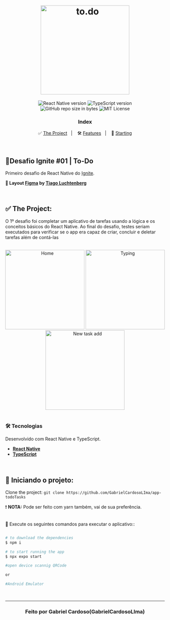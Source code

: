 <h1 align="center">
  <img src=".src/assets/images/logo/todoimg.png" alt="to.do" width="280px">
</h1>

<p align="center">  
  <img alt="React Native version" src="https://img.shields.io/badge/React_Native-v0.63.0-60dafb?style=flat&logoColor=60dafb&logo=react">
  
  <img alt="TypeScript version" src="https://img.shields.io/badge/TypeScript-v4.0.0-007acc?style=flat&logoColor=007acc&logo=typescript">

  <br>
  
  <img alt="GitHub repo size in bytes" src="https://img.shields.io/github/repo-size/LiajuX/Ignite-ReactNative-ToDo?color=green">
    
  <img alt="MIT License" src="https://img.shields.io/github/license/LiajuX/NextLevelWeek-Gameplay">
</p>

<h3 align="center">
  Index
</h3>

<p align="center">
  ✅ <a href="#%EF%B8%8F-the-project">The Project</a>&nbsp;&nbsp;&nbsp;|&nbsp;&nbsp;&nbsp;
  🛠 <a href="#-technologies">Features</a>&nbsp;&nbsp;&nbsp;|&nbsp;&nbsp;&nbsp;
  🏁 <a href="#-starting-the-project">Starting</a>
</p>

<br>

## 🚀Desafio Ignite #01 | To-Do   
Primeiro desafio de React Native do [Ignite](https://rocketseat.com.br/ignite).
<br>

**🎨  Layout [Figma](https://www.figma.com/) by [Tiago Luchtenberg](https://www.instagram.com/tiagoluchtenberg/)**<br>

<br> 

## ✅  The Project:

O 1º desafio foi completar um aplicativo de tarefas usando a lógica e os conceitos básicos do React Native. Ao final do desafio, testes seriam executados para verificar se o app era capaz de criar, concluir e deletar tarefas além de contá-las<br>
<br>
<div align="center">
  <img src="https://user-images.githubusercontent.com/53796370/127192133-e0bf0f06-e36a-488c-9138-d94b3d6d8d97.png" alt="Home" width="250">
  <img src="https://user-images.githubusercontent.com/53796370/127192130-e4951e87-d2e6-4e38-93a9-17a6fd41c3a5.png" alt="Typing" width="250">
  <img src="https://user-images.githubusercontent.com/53796370/127192134-555dc69a-4015-486c-b106-80deb3cdffec.png" alt="New task add" width="250">
</div>

<br>

### 🛠 Tecnologias
Desenvolvido com React Native e TypeScript.

- **[React Native](https://reactnative.dev/)**
- **[TypeScript](https://www.typescriptlang.org/)**
<br>

## 🏁 Iniciando o projeto:

Clone the project: `git clone https://github.com/GabrielCardosoLIma/app-todoTasks`

❗ **NOTA:**  Pode ser feito com yarn também, vai de sua preferência.
<br>
<br>

📱 Execute os seguintes comandos para executar o aplicativo::

````zsh

# to download the dependencies
$ npm i

# to start running the app
$ npx expo start

#open device scannig QRCode

or 

#Android Emulator
````
<br>

---

<h3 align="center" >
  Feito por Gabriel Cardoso(GabrielCardosoLIma)
</h3>
